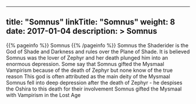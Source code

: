 
---
title: "Somnus"
linkTitle: "Somnus"
weight: 8
date: 2017-01-04
description: >
 Somnus
---

{{% pageinfo %}}
Somnus
{{% /pageinfo %}}
Somnus the Shaderider is the God of Shade and Darkness and rules over the Plane of Shade. It is believed Somnus was the lover of Zephyr and her death plunged him into an enormous depression.  Some say that Somnus gifted the Mysmaal Vampirism because of the death of Zephyr but none know of the true reason  This god is often attributed as the main deity of the Mysmaal  Somnus fell into deep depression after the death of Zephyr - he despises the Oshira to this death for their involvement  Somnus gifted the Mysmaal with Vampirism in the Lost Age
